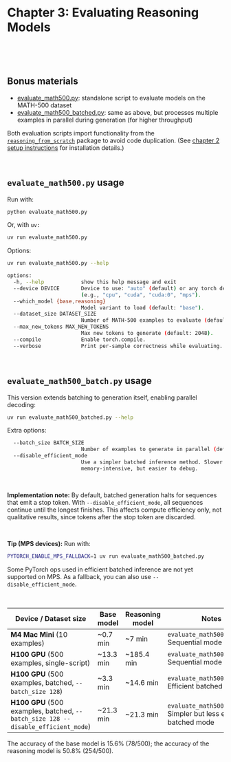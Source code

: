 # Chapter 3: Evaluating Reasoning Models

&nbsp;


&nbsp;
## Bonus materials

- [evaluate_math500.py](evaluate_math500.py): standalone script to evaluate models on the MATH-500 dataset
- [evaluate_math500_batched.py](evaluate_math500_batched.py): same as above, but processes multiple examples in parallel during generation (for higher throughput)

Both evaluation scripts import functionality from the [`reasoning_from_scratch`](../../reasoning_from_scratch) package to avoid code duplication. (See [chapter 2 setup instructions](../../ch02/02_setup-tips/python-instructions.md) for installation details.)

&nbsp;
## `evaluate_math500.py` usage

Run with:

```bash
python evaluate_math500.py
```

Or, with `uv:`


```bash
uv run evaluate_math500.py
```

Options:

```bash
uv run evaluate_math500.py --help

options:
  -h, --help            show this help message and exit
  --device DEVICE       Device to use: "auto" (default) or any torch device string
                        (e.g., "cpu", "cuda", "cuda:0", "mps").
  --which_model {base,reasoning}
                        Model variant to load (default: "base").
  --dataset_size DATASET_SIZE
                        Number of MATH-500 examples to evaluate (default: 10).
  --max_new_tokens MAX_NEW_TOKENS
                        Max new tokens to generate (default: 2048).
  --compile             Enable torch.compile.
  --verbose             Print per-sample correctness while evaluating.
```

&nbsp;
## `evaluate_math500_batch.py` usage

This version extends batching to generation itself, enabling parallel decoding:

```bash
uv run evaluate_math500_batched.py --help
```

Extra options:

```bash
  --batch_size BATCH_SIZE
                        Number of examples to generate in parallel (default: 4).
  --disable_efficient_mode
                        Use a simpler batched inference method. Slower and more
                        memory-intensive, but easier to debug.
```

&nbsp;

**Implementation note:**
By default, batched generation halts for sequences that emit a stop token. With `--disable_efficient_mode`, all sequences continue until the longest finishes. This affects compute efficiency only, not qualitative results, since tokens after the stop token are discarded.

&nbsp;

**Tip (MPS devices):**
Run with:

```bash
PYTORCH_ENABLE_MPS_FALLBACK=1 uv run evaluate_math500_batched.py
```

Some PyTorch ops used in efficient batched inference are not yet supported on MPS. As a fallback, you can also use `--disable_efficient_mode`.



&nbsp;

| Device / Dataset size                                        | Base model | Reasoning model | Notes                                                        |
| ------------------------------------------------------------ | ---------- | --------------- | ------------------------------------------------------------ |
| **M4 Mac Mini** (10 examples)                                | ~0.7 min   | ~7 min          | `evaluate_math500.py`<br>Sequential mode                     |
| **H100 GPU** (500 examples, single-script)                   | ~13.3 min  | ~185.4 min      | `evaluate_math500.py`<br>Sequential mode                     |
| **H100 GPU** (500 examples, batched, `--batch_size 128`)     | ~3.3 min   | ~14.6 min       | `evaluate_math500_batch.py`<br>Efficient batched mode        |
| **H100 GPU** (500 examples, batched, `--batch_size 128 --disable_efficient_mode`) | ~21.3 min  | ~21.3 min       | `evaluate_math500_batch.py`<br>Simpler but less efficient batched mode |

The accuracy of the base model  is 15.6% (78/500); the accuracy of the reasoning model is 50.8% (254/500).
